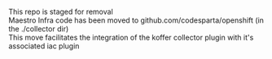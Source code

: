 This repo is staged for removal    
Maestro Infra code has been moved to github.com/codesparta/openshift (in the ./collector dir)     
This move facilitates the integration of the koffer collector plugin with it's associated iac plugin     
